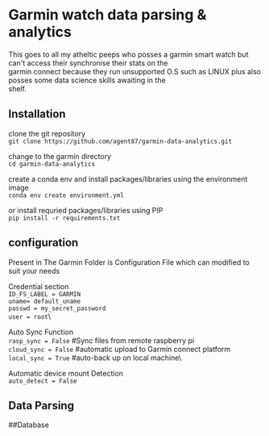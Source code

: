 # Garmin watch data parsing & analytics
This goes to all my atheltic peeps who posses a garmin smart watch but can't access their synchronise their stats on the \
garmin connect because they run unsupported O.S such as LINUX plus also posses some data science skills awaiting in the  \
shelf.

## Installation
clone the git repository\
`git clone https://github.com/agent87/garmin-data-analytics.git`

change to the garmin directory\
`cd garmin-data-analytics`

create a conda env and install packages/libraries using the environment image\
`conda env create environment.yml`

or install requried packages/libraries using PIP\
`pip install -r requirements.txt`

## configuration
Present in The Garmin Folder is Configuration File which can modified to suit your needs

Credential section\
`ID_FS_LABEL = GARMIN`\
`uname= default_uname`\
`passwd = my_secret_password`\
`user = root`\


Auto Sync Function\
`rasp_sync = False`   #Sync files from remote raspberry pi\
`cloud_sync = False`  #automatic upload to Garmin connect platform\
`local_sync = True`  #auto-back up on local machine\

Automatic device mount Detection\
`auto_detect = False`

## Data Parsing

##Database
